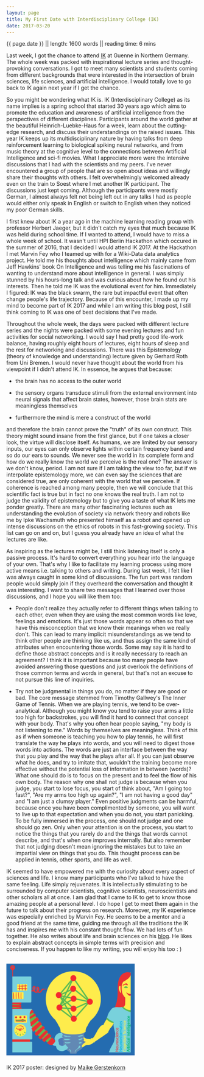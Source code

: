 ```yaml
---
layout: page
title: My First Date with Interdisciplinary College (IK)
date: 2017-03-20
---
```

{{ page.date }} ||
length: 1600 words || 
reading time: 6 mins

Last week, I got the chance to attend [IK](https://interdisciplinary-college.de) at Guenne in Northern Germany. The whole week was packed with inspirational lecture series and thought-provoking conversations. I got to meet many scientists and students coming from different backgrounds that were interested in the intersection of brain sciences, life sciences, and artificial intelligence. I would totally love to go back to IK again next year if I get the chance.

So you might be wondering what IK is. IK (Interdisciplinary College) as its name implies is a spring school that started 30 years ago which aims to promote the education and awareness of artificial intelligence from the perspectives of different disciplines. Participants around the world gather at the beautiful Heinrich-Luebke-Haus for a week, learn about the cutting-edge research, and discuss their understandings on the raised issues. This year IK keeps up its multidisciplinary nature by having talks from deep reinforcement learning to biological spiking neural networks, and from music theory at the cognitive level to the connections between Artificial Intelligence and sci-fi movies. What I appreciate more were the intensive discussions that I had with the scientists and my peers. I've never encountered a group of people that are so open about ideas and willingly share their thoughts with others. I felt overwhelmingly welcomed already even on the train to Soest where I met another IK participant. The discussions just kept coming. Although the participants were mostly German, I almost always felt not being left out in any talks I had as people would either only speak in English or switch to English when they noticed my poor German skills.

I first knew about IK a year ago in the machine learning reading group with professor Herbert Jaeger, but it didn't catch my eyes that much because IK was held during school time. If I wanted to attend, I would have to miss a whole week of school. It wasn't until HPI Berlin Hackathon which occured in the summer of 2016, that I decided I would attend IK 2017. At the Hackathon I met Marvin Fey who I teamed up with for a Wiki-Data data analytics project. He told me his thoughts about intelligence which mainly came from Jeff Hawkins' book On Intelligence and was telling me his fascinations of wanting to understand more about intelligence in general. I was simply stunned by his hours-long talk and was curious about how he found out his interests. Then he told me IK was the evolutional event for him. Immediately I figured: IK was the black swarm, the rare but impactful event that often change people's life trajectory. Because of this encounter, I made up my mind to become part of IK 2017 and while I am writing this blog post, I still think coming to IK was one of best decisions that I've made.

Throughout the whole week, the days were packed with different lecture series and the nights were packed with some evening lectures and fun activities for social networking. I would say I had pretty good life-work balance, having roughly eight hours of lectures, eight hours of sleep and the rest for networking and discussions. There was this Epistemology (theory of knowledge and understanding) lecture given by Gerhard Roth from Uni Bremen. I would never have thought about the world from his viewpoint if I didn't attend IK. In essence, he argues that because:

* the brain has no access to the outer world 

* the sensory organs transduce stimuli from the external environment into neural signals that affect brain states, however, those brain stats are meaningless themselves

* furthermore the mind is mere a construct of the world

and therefore the brain cannot prove the "truth" of its own construct. This theory might sound insane from the first glance, but if one takes a closer look, the virtue will disclose itself. As humans, we are limited by our sensory inputs, our eyes can only observe lights within certain frequency band and so do our ears to sounds. We never see the world in its complete form and how do we really know the world we perceive is the real one? The answer is we don't know, period. I am not sure if I am taking the view too far, but if we interpolate epistemology more, we can even say the sciences that are considered true, are only coherent with the world that we perceive. If coherence is reached among many people, then we will conclude that this scientific fact is true but in fact no one knows the real truth. I am not to judge the validity of epistemology but to give you a taste of what IK lets me ponder greatly. There are many other fascinating lectures such as understanding the evolution of society via network theory and robots like me by Ipke Wachsmuth who presented himself as a robot and opened up intense discussions on the ethics of robots in this fast-growing society. This list can go on and on, but I guess you already have an idea of what the lectures are like.

As inspiring as the lectures might be, I still think listening itself is only a passive process. It's hard to convert everything you hear into the language of your own. That's why I like to facilitate my learning process using more active means i.e. talking to others and writing. During last week, I felt like I was always caught in some kind of discussions. The fun part was random people would simply join if they overheard the conversation and thought it was interesting. I want to share two messages that I learned over those discussions, and I hope you will like them too:

* People don't realize they actually refer to different things when talking to each other, even when they are using the most common words like love, feelings and emotions. It's just those words appear so often so that we have this misconception that we know their meanings when we really don't. This can lead to many implicit misunderstandings as we tend to think other people are thinking like us, and thus assign the same kind of attributes when encountering those words. Some may say it is hard to define those abstract concepts and is it really necessary to reach an agreement? I think it is important because too many people have avoided answering those questions and just overlook the definitions of those common terms and words in general, but that's not an excuse to not pursue this line of inquiries.

* Try not be judgmental in things you do, no matter if they are good or bad. The core message stemmed from Timothy Gallwey's The Inner Game of Tennis. When we are playing tennis, we tend to be over-analytical. Although you might know you tend to raise your arms a little too high for backstrokes, you will find it hard to connect that concept with your body. That's why you often hear people saying, "my body is not listening to me." Words by themselves are meaningless. Think of this as if when someone is teaching you how to play tennis, he will first translate the way he plays into words, and you will need to digest those words into actions. The words are just an interface between the way that you play and the way that he plays after all. If you can just observe what he does, and try to imitate that, wouldn't the training become more effective without the potential loss of information in between (words)? What one should do is to focus on the present and to feel the flow of his own body. The reason why one shall not judge is because when you judge, you start to lose focus, you start of think about, "Am I going too fast?", "Are my arms too high up again?", "I am not having a good day" and "I am just a clumsy player." Even positive judgments can be harmful, because once you have been complimented by someone, you will want to live up to that expectation and when you do not, you start panicking. To be fully immersed in the process, one should not judge and one should go zen. Only when your attention is on the process, you start to notice the things that you rarely do and the things that words cannot describe, and that's when one improves internally. But also remember that not judging doesn't mean ignoring the mistakes but to take an impartial view on things that you do. This thought process can be applied in tennis, other sports, and life as well.

IK seemed to have empowered me with the curiosity about every aspect of sciences and life. I know many participants who I've talked to have the same feeling. Life simply rejuvenates. It is intellectually stimulating to be surrounded by computer scientists, cognitive scientists, neuroscientists and other scholars all at once. I am glad that I came to IK to get to know those amazing people at a personal level. I do hope I get to meet them again in the future to talk about their progress on research. Moreover, my IK experience was especially enriched by Marvin Fey. He seems to be a mentor and a good friend at the same time, guiding me through all the traditions the IK has and inspires me with his constant thought flow. We had lots of fun together. He also writes about life and brain sciences on his [blog](http://www.velarys.com). He likes to explain abstract concepts in simple terms with precision and conciseness. If you happen to like my writing, you will enjoy his too : )


![](/img/ik2017.png)
---
IK 2017 poster: designed by [Maike Gerstenkorn](http://mgerstenkorn.jimdo.com/)

